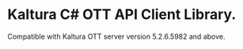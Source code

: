 # Kaltura C# OTT API Client Library.
Compatible with Kaltura OTT server version 5.2.6.5982 and above.
